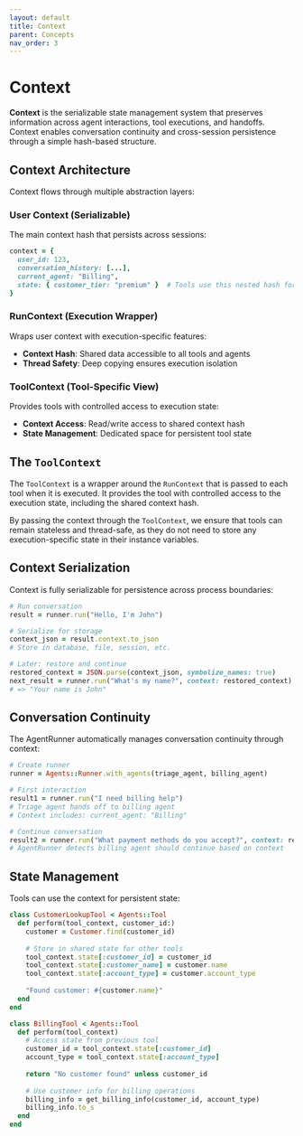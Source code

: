 ```yaml
---
layout: default
title: Context
parent: Concepts
nav_order: 3
---
```


# Context

**Context** is the serializable state management system that preserves information across agent interactions, tool executions, and handoffs. Context enables conversation continuity and cross-session persistence through a simple hash-based structure.

## Context Architecture

Context flows through multiple abstraction layers:

### User Context (Serializable)
The main context hash that persists across sessions:
```ruby
context = {
  user_id: 123,
  conversation_history: [...],
  current_agent: "Billing",
  state: { customer_tier: "premium" }  # Tools use this nested hash for persistent data
}
```

### RunContext (Execution Wrapper)
Wraps user context with execution-specific features:
- **Context Hash**: Shared data accessible to all tools and agents
- **Thread Safety**: Deep copying ensures execution isolation

### ToolContext (Tool-Specific View)
Provides tools with controlled access to execution state:
- **Context Access**: Read/write access to shared context hash
- **State Management**: Dedicated space for persistent tool state

## The `ToolContext`

The `ToolContext` is a wrapper around the `RunContext` that is passed to each tool when it is executed. It provides the tool with controlled access to the execution state, including the shared context hash.

By passing the context through the `ToolContext`, we ensure that tools can remain stateless and thread-safe, as they do not need to store any execution-specific state in their instance variables.

## Context Serialization

Context is fully serializable for persistence across process boundaries:

```ruby
# Run conversation
result = runner.run("Hello, I'm John")

# Serialize for storage
context_json = result.context.to_json
# Store in database, file, session, etc.

# Later: restore and continue
restored_context = JSON.parse(context_json, symbolize_names: true)
next_result = runner.run("What's my name?", context: restored_context)
# => "Your name is John"
```

## Conversation Continuity

The AgentRunner automatically manages conversation continuity through context:

```ruby
# Create runner
runner = Agents::Runner.with_agents(triage_agent, billing_agent)

# First interaction
result1 = runner.run("I need billing help")
# Triage agent hands off to billing agent
# Context includes: current_agent: "Billing"

# Continue conversation
result2 = runner.run("What payment methods do you accept?", context: result1.context)
# AgentRunner detects billing agent should continue based on context
```

## State Management

Tools can use the context for persistent state:

```ruby
class CustomerLookupTool < Agents::Tool
  def perform(tool_context, customer_id:)
    customer = Customer.find(customer_id)
    
    # Store in shared state for other tools
    tool_context.state[:customer_id] = customer_id
    tool_context.state[:customer_name] = customer.name
    tool_context.state[:account_type] = customer.account_type
    
    "Found customer: #{customer.name}"
  end
end

class BillingTool < Agents::Tool
  def perform(tool_context)
    # Access state from previous tool
    customer_id = tool_context.state[:customer_id]
    account_type = tool_context.state[:account_type]
    
    return "No customer found" unless customer_id
    
    # Use customer info for billing operations
    billing_info = get_billing_info(customer_id, account_type)
    billing_info.to_s
  end
end
```
